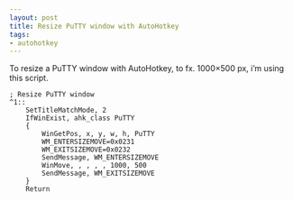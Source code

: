 ```yaml
---
layout: post
title: Resize PuTTY window with AutoHotkey
tags:
- autohotkey
---
```


To resize a PuTTY window with AutoHotkey, to fx. 1000×500 px, i’m using this script.


	; Resize PuTTY window
	^1::
	    SetTitleMatchMode, 2
	    IfWinExist, ahk_class PuTTY
	    {
	        WinGetPos, x, y, w, h, PuTTY
	        WM_ENTERSIZEMOVE=0x0231
	        WM_EXITSIZEMOVE=0x0232
	        SendMessage, WM_ENTERSIZEMOVE
	        WinMove, , , , , 1000, 500
	        SendMessage, WM_EXITSIZEMOVE
	    }
	    Return
